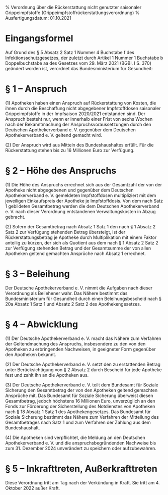 % Verordnung über die Rückerstattung nicht genutzter saisonaler Grippeimpfstoffe  (Grippeimpfstoffrückerstattungsverordnung)
% Ausfertigungsdatum: 01.10.2021
 
# Eingangsformel

Auf Grund des § 5 Absatz 2 Satz 1 Nummer 4 Buchstabe f des Infektionsschutzgesetzes, der zuletzt durch Artikel 1 Nummer 1 Buchstabe b Doppelbuchstabe aa des Gesetzes vom 29. März 2021 (BGBl. I S. 370) geändert worden ist, verordnet das Bundesministerium für Gesundheit:

# § 1 – Anspruch

(1) Apotheken haben einen Anspruch auf Rückerstattung von Kosten, die ihnen durch die Beschaffung nicht abgegebener Impfstoffdosen saisonaler Grippeimpfstoffe in der Impfsaison 2020/2021 entstanden sind. Der Anspruch besteht nur, wenn er innerhalb einer Frist von sechs Wochen nach der Bekanntmachung der Anspruchsvoraussetzungen durch den Deutschen Apothekerverband e. V. gegenüber dem Deutschen Apothekerverband e. V. geltend gemacht wird.

(2) Der Anspruch wird aus Mitteln des Bundeshaushaltes erfüllt. Für die Rückerstattung stehen bis zu 16 Millionen Euro zur Verfügung.

# § 2 – Höhe des Anspruchs

(1) Die Höhe des Anspruchs errechnet sich aus der Gesamtzahl der von der Apotheke nicht abgegebenen und gegenüber dem Deutschen Apothekerverband e. V. gemeldeten Impfstoffdosen multipliziert mit dem jeweiligen Einkaufspreis der Apotheke je Impfstoffdosis. Von dem nach Satz 1 gebildeten Gesamtbetrag werden die dem Deutschen Apothekerverband e. V. nach dieser Verordnung entstandenen Verwaltungskosten in Abzug gebracht.

(2) Sofern der Gesamtbetrag nach Absatz 1 Satz 1 den nach § 1 Absatz 2 Satz 2 zur Verfügung stehenden Betrag übersteigt, ist der Rückerstattungsbetrag je Apotheke durch Multiplikation mit einem Faktor anteilig zu kürzen, der sich als Quotient aus dem nach § 1 Absatz 2 Satz 2 zur Verfügung stehenden Betrag und der Gesamtsumme der von allen Apotheken geltend gemachten Ansprüche nach Absatz 1 errechnet.

# § 3 – Beleihung

Der Deutsche Apothekerverband e. V. nimmt die Aufgaben nach dieser Verordnung als Beliehener wahr. Das Nähere bestimmt das Bundesministerium für Gesundheit durch einen Beleihungsbescheid nach § 20a Absatz 1 Satz 1 und Absatz 2 Satz 2 des Apothekengesetzes.

# § 4 – Abwicklung

(1) Der Deutsche Apothekerverband e. V. macht das Nähere zum Verfahren der Geltendmachung des Anspruchs, insbesondere zu den von den Apotheken zu erbringenden Nachweisen, in geeigneter Form gegenüber den Apotheken bekannt.

(2) Der Deutsche Apothekerverband e. V. setzt den zu erstattenden Betrag unter Berücksichtigung von § 2 Absatz 2 durch Bescheid für jede Apotheke fest und zahlt ihn an die Apotheken aus.

(3) Der Deutsche Apothekerverband e. V. teilt dem Bundesamt für Soziale Sicherung den Gesamtbetrag der von den Apotheken geltend gemachten Ansprüche mit. Das Bundesamt für Soziale Sicherung überweist diesen Gesamtbetrag, jedoch höchstens 16 Millionen Euro, unverzüglich an den Fonds zur Förderung der Sicherstellung des Notdienstes von Apotheken nach § 18 Absatz 1 Satz 1 des Apothekengesetzes. Das Bundesamt für Soziale Sicherung bestimmt das Nähere zum Verfahren der Mitteilung des Gesamtbetrages nach Satz 1 und zum Verfahren der Zahlung aus dem Bundeshaushalt.

(4) Die Apotheken sind verpflichtet, die Meldung an den Deutschen Apothekerverband e. V. und die anspruchsbegründenden Nachweise bis zum 31. Dezember 2024 unverändert zu speichern oder aufzubewahren.

# § 5 – Inkrafttreten, Außerkrafttreten

Diese Verordnung tritt am Tag nach der Verkündung in Kraft. Sie tritt am 4. Oktober 2022 außer Kraft.
